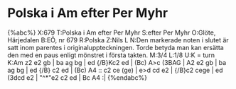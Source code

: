 # Polska i Am efter Per Myhr

{%abc%}
X:679
T:Polska i Am efter Per Myhr
S:efter Per Myhr
O:Glöte, Härjedalen
B:EÖ, nr 679
R:Polska
Z:Nils L
N:Den markerade noten i slutet är satt inom parentes i originaluppteckningen. Torde betyda man kan ersätta den med en paus enligt mönstret i första takten.
M:3/4
L:1/8
U:K = turn
K:Am
z2 e2 gb   | ba  ag bg | ed     {/B}Kc2 ed | (Bc) A>c (3BAG |
A2 e2 gb   | ba  ag bg | ed     {/B} c2 ed | (Bc) A4       ::
c2 ce (ge) | e>d cd e2 | {/B}c2 cege       | ed   (3dcd e2 | "^*"e2 c2 ed | Bc A4 :|
{%endabc%}
